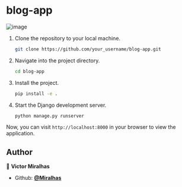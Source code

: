 # blog-app

![image](https://github.com/Miralhas/blog-app/assets/89564433/eb2095c8-d370-4477-9604-ec9052f5208a)

1. Clone the repository to your local machine.
	```bash
	git clone https://github.com/your_username/blog-app.git
	```

2. Navigate into the project directory.
	```bash
	cd blog-app
	```

3. Install the project.
	```bash
	pip install -e .
	```

4. Start the Django development server.
	```python
	python manage.py runserver
	```
	
Now, you can visit `http://localhost:8000` in your browser to view the application.

## Author

👤 **Victor Miralhas**

- Github: **[@Miralhas](https://github.com/Miralhas)**
